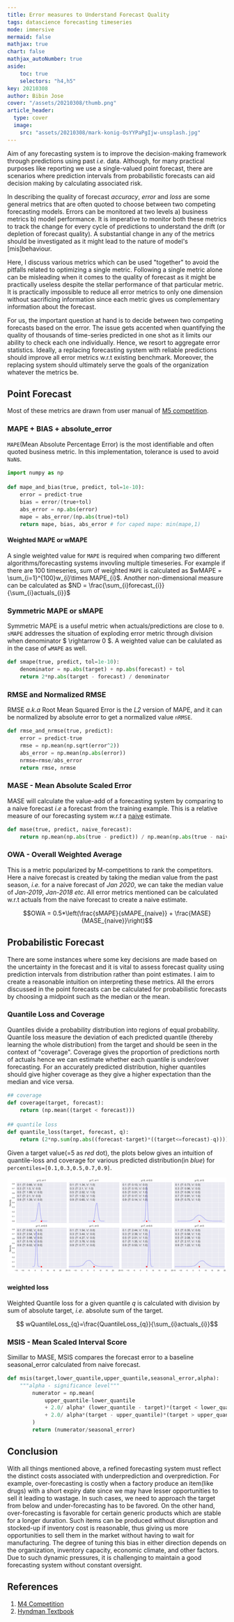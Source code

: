 ```yaml
---
title: Error measures to Understand Forecast Quality
tags: datascience forecasting timeseries
mode: immersive
mermaid: false
mathjax: true
chart: false
mathjax_autoNumber: true
aside:
    toc: true
    selectors: "h4,h5"
key: 20210308
author: Bibin Jose
cover: "/assets/20210308/thumb.png"
article_header:
  type: cover
  image:
    src: "assets/20210308/mark-konig-OsYYPaPgIjw-unsplash.jpg"
---
```


Aim of any forecasting system is to improve the decision-making framework through predictions using past _i.e._ data. Although, for many practical purposes like reporting we use a single-valued point forecast, there are scenarios where prediction intervals from probabilistic forecasts can aid decision making by calculating associated risk.

In describing the quality of forecast _accuracy_, _error_ and _loss_ are some general metrics that are often quoted to choose between two competing forecasting models. Errors can be monitored at two levels a) business metrics b) model performance. It is imperative to monitor both these metrics to track the change for every cycle of predictions to understand the drift (or depletion of forecast quality). A substantial change in any of the metrics should be investigated as it might lead to the nature of model's [mis]behaviour.

Here, I discuss various metrics which can be used "together" to avoid the pitfalls related to optimizing a single metric. Following a single metric alone can be misleading when it comes to the quality of forecast as it might be practically useless despite the stellar performance of that particular metric. It is practically impossible to reduce all error metrics to only one dimension without sacrificing information since each metric gives us complementary information about the forecast.

For us, the important question at hand is to decide between two competing forecasts based on the error. The issue gets accented when quantifying the quality of thousands of time-series predicted in one shot as it limits our ability to check each one individually. Hence, we resort to aggregate error statistics. Ideally, a replacing forecasting system with reliable predictions should improve all error metrics w.r.t existing benchmark. Moreover, the replacing system should ultimately serve the goals of the organization whatever the metrics be.

## Point Forecast

Most of these metrics are drawn from user manual of [M5 competition](https://usermanual.wiki/Document/M4CompetitorsGuide.1491768831/html).

### MAPE + BIAS + absolute_error

`MAPE`(Mean Absolute Percentage Error) is the most identifiable and often quoted business metric. In this implementation, tolerance is used to avoid `NaN`s.

```python
import numpy as np

def mape_and_bias(true, predict, tol=1e-10):
    error = predict-true
    bias = error/(true+tol)
    abs_error = np.abs(error)
    mape = abs_error/(np.abs(true)+tol)
    return mape, bias, abs_error # for caped mape: min(mape,1)
```

#### Weighted MAPE or wMAPE

A single weighted value for `MAPE` is required when comparing two different algorithms/forecasting systems invovling multiple timeseries. For example if there are 100 timeseries, sum of weighted `MAPE` is calculated as $wMAPE = \sum_{i=1}^{100}w_{i}\times MAPE_{i}$. Another non-dimensional measure can be calculated as $ND = \frac{\sum_{i}forecast_{i}}{\sum_{i}actuals_{i}}$

### Symmetric MAPE or sMAPE

Symmetric MAPE is a useful metric when actuals/predictions are close to `0`. `sMAPE` addresses the situation of exploding error metric through division when denominator $ \rightarrow 0 $. A weighted value can be calulated as in the case of `wMAPE` as well.

```python
def smape(true, predict, tol=1e-10):
    denominator = np.abs(target) + np.abs(forecast) + tol
    return 2*np.abs(target - forecast) / denominator
```

### RMSE and Normalized RMSE

RMSE _a.k.a_ Root Mean Squared Error is the _L2_ version of MAPE, and it can be normalized by absolute error to get a normalized value `nRMSE`.

```python
def rmse_and_nrmse(true, predict):
    error = predict-true
    rmse = np.mean(np.sqrt(error^2))
    abs_error = np.mean(np.abs(error))
    nrmse=rmse/abs_error
    return rmse, nrmse
```

### MASE - Mean Absolute Scaled Error

MASE will calculate the value-add of a forecasting system by comparing to a naive forecast _i.e_ a forecast from the training example. This is a relative measure of our forecasting system _w.r.t_ a [naive](https://otexts.com/fpp2/accuracy.html#scaled-errors) estimate.

```python
def mase(true, predict, naive_forecast):
    return np.mean(np.abs(true - predict)) / np.mean(np.abs(true - naive_forecast))
```

### OWA - Overall Weighted Average

This is a metric popularized by M-competitions to rank the competitors. Here a naive forecast is created by taking the median value from the past season, _i.e._ for a naive forecast of _Jan 2020_, we can take the median value of _Jan-2019_, _Jan-2018 etc_. All error metrics mentioned can be calculated w.r.t actuals from the naive forecast to create a naive estimate.

$$OWA = 0.5*\left(\frac{sMAPE}{sMAPE_{naive}} + \frac{MASE}{MASE_{naive}}\right)$$

## Probabilistic Forecast

There are some instances where some key decisions are made based on the uncertainty in the forecast and it is vital to assess forecast quality using prediction intervals from distribution rather than point estimates. I aim to create a reasonable intuition on interpreting these metrics. All the errors discussed in the point forecasts can be calculated for probabilistic forecasts by choosing a midpoint such as the median or the mean.

### Quantile Loss and Coverage

Quantiles divide a probability distribution into regions of equal probability. Quantile loss measure the deviation of each predicted quantile (thereby learning the whole distribution) from the target and should be seen in the context of "coverage". Coverage gives the proportion of predictions north of actuals hence we can estimate whether each quantile is under/over forecasting. For an accurately predicted distribution, higher quantiles should give higher coverage as they give a higher expectation than the median and vice versa.

```python
## coverage
def coverage(target, forecast):
    return (np.mean((target < forecast)))

## quantile loss
def quantile_loss(target, forecast, q):
    return (2*np.sum(np.abs((forecast-target)*((target<=forecast)-q))))
```

Given a target value(=5 as _red_ dot), the plots below gives an intuition of quantile-loss and coverage for various predicted distribution(in _blue_) for `percentiles=[0.1,0.3,0.5,0.7,0.9]`.

![Alt text][img_1]

#### weighted loss

Weighted Quantile loss for a given quantile _q_ is calculated with division by sum of absolute target, _i.e._ absolute sum of the target.

$$ wQuantileLoss_{q}=\frac{QuantileLoss_{q}}{\sum_{i}actuals_{i}}$$

### MSIS - Mean Scaled Interval Score

Simillar to MASE, MSIS compares the forecast error to a baseline seasonal_error calculated from naive forecast.

```python
def msis(target,lower_quantile,upper_quantile,seasonal_error,alpha):
    """alpha - significance level"""
        numerator = np.mean(
            upper_quantile-lower_quantile
            + 2.0/ alpha* (lower_quantile - target)*(target < lower_quantile)
            + 2.0/ alpha*(target - upper_quantile)*(target > upper_quantile)
        )
        return (numerator/seasonal_error)
```

## Conclusion

With all things mentioned above, a refined forecasting system must reflect the distinct costs associated with underprediction and overprediction. For example, over-forecasting is costly when a factory produce an item(like drugs) with a short expiry date since we may have lesser opportunities to sell it leading to wastage. In such cases, we need to approach the target from below and under-forecasting has to be favored. On the other hand, over-forecasting is favorable for certain generic products which are stable for a longer duration. Such items can be produced without disruption and stocked-up if inventory cost is reasonable, thus giving us more opportunities to sell them in the market without having to wait for manufacturing. The degree of tuning this bias in either direction depends on the organization, inventory capacity, economic climate, and other factors. Due to such dynamic pressures, it is challenging to maintain a good forecasting system without constant oversight.

## References

1. [M4 Competition](https://usermanual.wiki/Document/M4CompetitorsGuide.1491768831/html)
2. [Hyndman Textbook](https://otexts.com/fpp2/accuracy.html)

[img_1]:/assets/20210308/loss_distro.png "Quantile Loss explained for various distributions"
